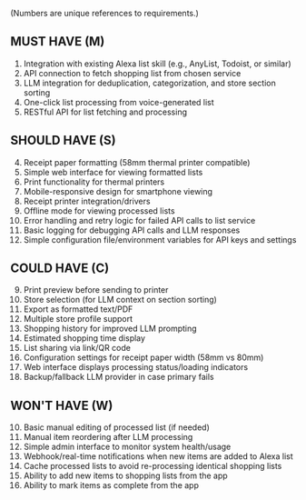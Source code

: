 (Numbers are unique references to requirements.)

## **MUST HAVE (M)**
1. Integration with existing Alexa list skill (e.g., AnyList, Todoist, or similar)
2. API connection to fetch shopping list from chosen service
3. LLM integration for deduplication, categorization, and store section sorting
7. One-click list processing from voice-generated list
11. RESTful API for list fetching and processing

## **SHOULD HAVE (S)**
4. Receipt paper formatting (58mm thermal printer compatible)
5. Simple web interface for viewing formatted lists
6. Print functionality for thermal printers
8. Mobile-responsive design for smartphone viewing
12. Receipt printer integration/drivers
19. Offline mode for viewing processed lists
21. Error handling and retry logic for failed API calls to list service
26. Basic logging for debugging API calls and LLM responses
30. Simple configuration file/environment variables for API keys and settings

## **COULD HAVE (C)**
9. Print preview before sending to printer
13. Store selection (for LLM context on section sorting)
14. Export as formatted text/PDF
15. Multiple store profile support
16. Shopping history for improved LLM prompting
18. Estimated shopping time display
20. List sharing via link/QR code
22. Configuration settings for receipt paper width (58mm vs 80mm)
23. Web interface displays processing status/loading indicators
24. Backup/fallback LLM provider in case primary fails

## **WON'T HAVE (W)**
10. Basic manual editing of processed list (if needed)
17. Manual item reordering after LLM processing
25. Simple admin interface to monitor system health/usage
27. Webhook/real-time notifications when new items are added to Alexa list
29. Cache processed lists to avoid re-processing identical shopping lists
31. Ability to add new items to shopping lists from the app
32. Ability to mark items as complete from the app
